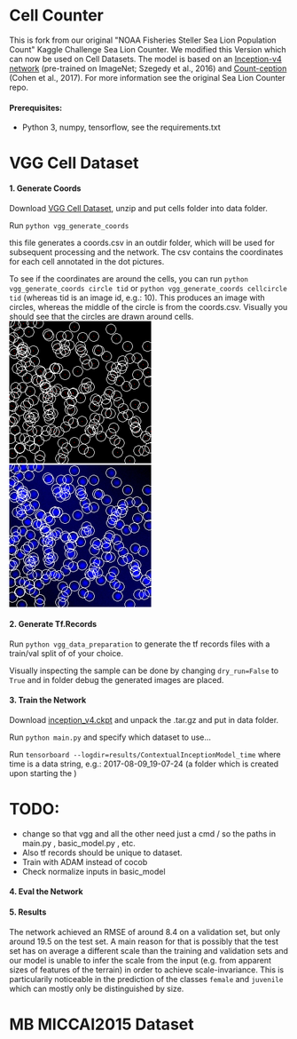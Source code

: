 Cell Counter
================

This is fork from our original "NOAA Fisheries Steller Sea Lion Population Count" Kaggle Challenge Sea Lion Counter. We modified this Version which can now be used on Cell Datasets. The model is based on an [Inception-v4 network](https://arxiv.org/abs/1602.07261) (pre-trained on ImageNet; Szegedy et al., 2016) and [Count-ception](https://arxiv.org/abs/1703.08710) (Cohen et al., 2017). For more information see the original Sea Lion Counter repo.

#### Prerequisites:
- Python 3, numpy, tensorflow, see the requirements.txt



VGG Cell Dataset
=================


#### 1. Generate Coords
Download [VGG Cell Dataset](http://www.robots.ox.ac.uk/~vgg/research/counting/cells.zip), unzip and put cells folder into data folder.

Run `python vgg_generate_coords`

this file generates a coords.csv in an outdir folder, which will be used for subsequent processing and the network. The csv contains the coordinates for each cell annotated in the dot pictures.

To see if the coordinates are around the cells, you can run `python vgg_generate_coords circle tid` or `python vgg_generate_coords cellcircle tid` (whereas tid is an image id, e.g.: 10). This produces an image with circles, whereas the middle of the circle is from the coords.csv. Visually you should see that the circles are drawn around cells.
![Example circle](data/outdir/circle_100.png) ![Example cellcircle](data/outdir/cellcircle_100.png)


#### 2. Generate Tf.Records 

Run `python vgg_data_preparation` to generate the tf records files with a train/val split of of your choice.

Visually inspecting the sample can be done by changing `dry_run=False` to `True` and in folder debug the generated images are placed.


#### 3. Train the Network
Download [inception_v4.ckpt](https://github.com/tensorflow/models/tree/master/slim) and unpack the .tar.gz and put in data folder.

Run `python main.py` and specify which dataset to use...

Run `tensorboard --logdir=results/ContextualInceptionModel_time` where time is a data string, e.g.: 2017-08-09_19-07-24 (a folder which is created upon starting the )

# TODO: 
- change so that vgg and all the other need just a cmd / so the paths in main.py , basic_model.py , etc. 
- Also tf records should be unique to dataset.
- Train with ADAM instead of cocob
- Check normalize inputs in basic_model

#### 4. Eval the Network


#### 5. Results

The network achieved an RMSE of around 8.4 on a validation set, but only around 19.5 on the test set. A main reason for that is possibly that the test set has on average a different scale than the training and validation sets and our model is unable to infer the scale from the input (e.g. from apparent sizes of features of the terrain) in order to achieve scale-invariance. This is particularily noticeable in the prediction of the classes `female` and `juvenile` which can mostly only be distinguished by size.


MB MICCAI2015 Dataset
=================
